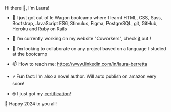 Hi there 👋, I'm Laura!

- 🌱 I just got out of le Wagon bootcamp where I learnt HTML, CSS, Sass, Bootstrap, JavaScript ES6, Stimulus, Figma, PostgreSQL, git, GitHub, Heroku and Ruby on Rails

- 🔭 I’m currently working on my website "Coworkers", check <a href="https://www.coworkers-app.com">it</a> out !
  
- 👯 I’m looking to collaborate on any project based on a language I studied at the bootcamp

- 📫 How to reach me: https://www.linkedin.com/in/laura-berretta
  
- ⚡ Fun fact: I'm also a novel author. Will auto publish on amazon very soon!

- 🤓 I just got my <a href="https://www.francecompetences.fr/recherche/rncp/35653/">certification</a>! 

🥳 Happy 2024 to you all!
